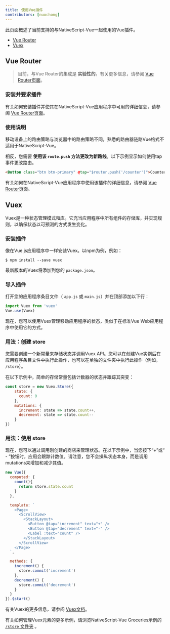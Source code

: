 ```yaml
---
title: 使用Vue插件
contributors: [nuochong]
---
```


此页面概述了当前支持的与NativeScript-Vue一起使用的Vue插件。

* [Vue Router](#vue-router)
* [Vuex](#vuex)

## Vue Router

> 目前，与Vue Router的集成是 **实验性的**。有关更多信息，请参阅 [Vue Router页面](/en/docs/routing/vue-router/)。

### 安装并要求插件

有关如何安装插件并使其在NativeScript-Vue应用程序中可用的详细信息，请参阅 [Vue Router页面](/en/docs/routing/vue-router/)。

### 使用说明

移动设备上的路由策略与浏览器中的路由策略不同，熟悉的路由器链路Vue格式不适用于NativeScript-Vue。

相反，您需要 **使用该 `route.push` 方法更改为新路线**。以下示例显示如何使用tap事件更改路由。

```HTML
<Button class="btn btn-primary" @tap="$router.push('/counter')">Counter</Button>
``` 

有关如何在NativeScript-Vue应用程序中使用该插件的详细信息，请参阅 [Vue Router页面](/en/docs/routing/vue-router/)。

## Vuex

Vuex是一种状态管理模式和库。它充当应用程序中所有组件的存储库，并实现规则，以确保状态以可预测的方式发生变化。

### 安装插件

像在Vue.js应用程序中一样安装Vuex。以npm为例，例如：

```shell
$ npm install --save vuex
```

最新版本的Vuex将添加到您的 `package.json`。

### 导入插件

打开您的应用程序条目文件（ `app.js` 或 `main.js`）并在顶部添加以下行：

```js
import Vuex from 'vuex'
Vue.use(Vuex)
```

现在，您可以使用Vuex管理移动应用程序的状态，类似于在标准Vue Web应用程序中使用它的方式。

### 用法：创建 store

您需要创建一个新常量来存储状态并调用Vuex API。您可以在创建Vue实例后在应用程序条目文件中执行此操作，也可以在单独的文件夹中执行此操作（例如， `/store`）。

在以下示例中，简单的存储常量包括计数器的状态并跟踪其突变：

```js
const store = new Vuex.Store({
    state: {
      count: 0
    },
    mutations: {
      increment: state => state.count++,
      decrement: state => state.count--
    }
})
```

### 用法：使用 store

现在，您可以通过调用刚创建的商店来管理状态。在以下示例中，当您按下“+”或“ - ”按钮时，应用会跟踪计数值。请注意，您不会操纵状态本身，而是调用mutations来增加和减少其值。

```js
new Vue({
  computed: {
    count(){
      return store.state.count
    }
  },

  template: `
    <Page>
      <ScrollView>
        <StackLayout>
          <Button @tap="increment" text="+" />
          <Button @tap="decrement" text="-" />
          <Label :text="count" />
        </StackLayout>
      </ScrollView>
    </Page>
  `,

  methods: {
    increment() {
      store.commit('increment')
    },
    decrement() {
      store.commit('decrement')
    }
  }
}).$start()
```

有关Vuex的更多信息，请参阅 [Vuex文档](https://vuex.vuejs.org)。

有关如何管理Vuex元素的更多示例，请浏览NativeScript-Vue Groceries示例的 [`/store` 文件夹](https://github.com/tralves/groceries-ns-vue/tree/master/app/store/) 。
